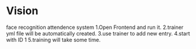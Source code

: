# Vision
face recognition attendence system
1.Open Frontend and run it.
2.trainer yml file will be automatically created.
3.use trainer to add new entry.
4.start with ID 1
5.training will take some time.
